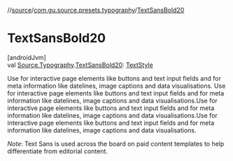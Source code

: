//[source](../../index.md)/[com.gu.source.presets.typography](index.md)/[TextSansBold20](-text-sans-bold20.md)

# TextSansBold20

[androidJvm]\
val [Source.Typography](../com.gu.source/-source/-typography/index.md).[TextSansBold20](-text-sans-bold20.md): [TextStyle](https://developer.android.com/reference/kotlin/androidx/compose/ui/text/TextStyle.html)

Use for interactive page elements like buttons and text input fields and for meta information like datelines, image captions and data visualisations. Use for interactive page elements like buttons and text input fields and for meta information like datelines, image captions and data visualisations.Use for interactive page elements like buttons and text input fields and for meta information like datelines, image captions and data visualisations.Use for interactive page elements like buttons and text input fields and for meta information like datelines, image captions and data visualisations.

*Note*: Text Sans is used across the board on paid content templates to help differentiate from editorial content.
